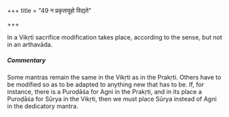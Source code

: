 +++
title = "49 न प्रकृतावूहो विद्यते"

+++

In a Vikṛti sacrifice modification takes place, according to the sense, but not in an arthavāda.

#####  Commentary

Some mantras remain the same in the Vikṛti as in the Prakṛti. Others have to be modified so as to be adapted to anything new that has to be. If, for instance, there is a Puroḍāśa for Agni in the Prakṛti, and in its place a Puroḍāśa for Sūrya in the Vikṛti, then we must place Sūrya instead of Agni in the dedicatory mantra.
